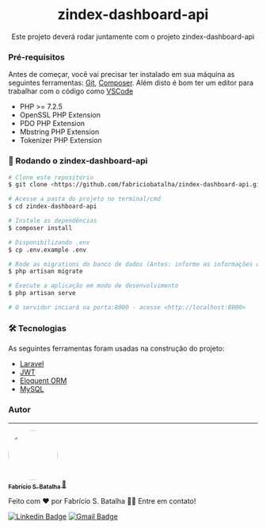 <h1 align="center"> zindex-dashboard-api </h1>
<p align="center"> Este projeto deverá rodar juntamente com o projeto zindex-dashboard-api </p>

### Pré-requisitos

Antes de começar, você vai precisar ter instalado em sua máquina as seguintes ferramentas:
[Git](https://git-scm.com), [Composer](https://getcomposer.org/). 
Além disto é bom ter um editor para trabalhar com o código como [VSCode](https://code.visualstudio.com/)

- PHP >= 7.2.5
- OpenSSL PHP Extension
- PDO PHP Extension
- Mbstring PHP Extension
- Tokenizer PHP Extension

### 🎲 Rodando o zindex-dashboard-api

```bash
# Clone este repositório
$ git clone <https://github.com/fabriciobatalha/zindex-dashboard-api.git>

# Acesse a pasta do projeto no terminal/cmd
$ cd zindex-dashboard-api

# Instale as dependências
$ composer install

# Disponibilizando .env
$ cp .env.example .env

# Rode as migrations do banco de dados (Antes: informe as informações do banco de dados no .env)
$ php artisan migrate

# Execute a aplicação em modo de desenvolvimento
$ php artisan serve

# O servidor inciará na porta:8000 - acesse <http://localhost:8000>
```

### 🛠 Tecnologias

As seguintes ferramentas foram usadas na construção do projeto:

- [Laravel](https://laravel.com/)
- [JWT](https://jwt.io/)
- [Eloquent ORM](https://laravel.com/docs/7.x/eloquent)
- [MySQL](https://www.mysql.com/)

### Autor
---

<a href="https://fabriciobatalha.dev/">
 <img style="border-radius: 50%;" src="https://avatars.githubusercontent.com/u/31200112?s=400&u=ffd97c33178a838085dd7e8945ef9cd2233c84b1&v=4" width="100px;" alt=""/>
 <br />
 <sub><b> Fabrício S. Batalha </b></sub></a> <a href="https://fabriciobatalha.dev/" title="">🚀</a>


Feito com ❤️ por Fabrício S. Batalha 👋🏽 Entre em contato!

[![Linkedin Badge](https://img.shields.io/badge/-Fabrício-blue?style=flat-square&logo=Linkedin&logoColor=white&link=https://www.linkedin.com/in/fabriciobatalha/)](https://www.linkedin.com/in/fabriciobatalha) 
[![Gmail Badge](https://img.shields.io/badge/-fabriciobatalha.dev@gmail.com-c14438?style=flat-square&logo=Gmail&logoColor=white&link=mailto:fabriciobatalha.dev@gmail.com)](mailto:fabriciobatalha.dev@gmail.com)
